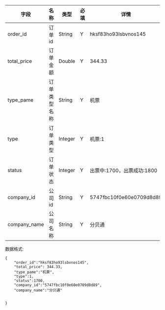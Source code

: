 
字段|名称|类型|必填|详情
----|----|---|---|---
order_id|订单id|String| Y | hksf83ho93lsbvnos145
total_price|订单金额 | Double| Y |344.33
type_pame|订单类型名称 |String| Y |机票
type |订单类型| Integer | Y |机票:1
status |订单状态|Integer| Y |出票中:1700，出票成功:1800
company_id |公司id|String| Y | 5747fbc10f0e60e0709d8d89
company_name| 公司名称|String|Y|分贝通



数据格式:


```
{
	"order_id":"hksf83ho93lsbvnos145",
	"total_price": 344.33,
	"type_pame":"机票",
	"type":1,
	"status":1700,
	"company_id":"5747fbc10f0e60e0709d8d89",
	"company_name":"分贝通"
	

}


```
